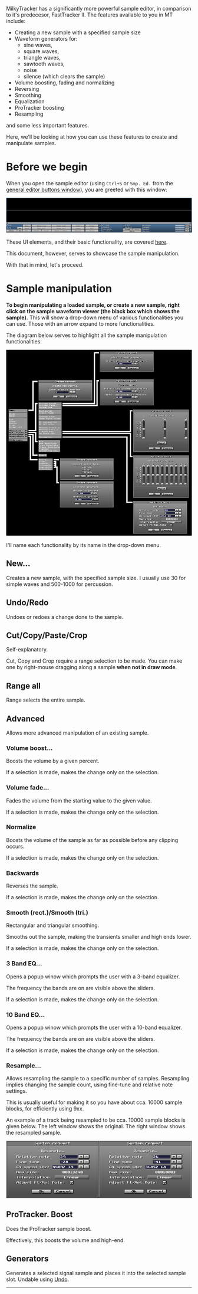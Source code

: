 MilkyTracker has a significantly more powerful sample editor, in comparison to it's predecesor,
FastTracker II. The features available to you in MT include:

- Creating a new sample with a specified sample size
- Waveform generators for:
	- sine waves,
	- square waves,
	- triangle waves,
	- sawtooth waves,
	- noise
	- silence (which clears the sample)
- Volume boosting, fading and normalizing
- Reversing
- Smoothing
- Equalization
- ProTracker boosting
- Resampling

and some less important features.

Here, we'll be looking at how you can use these features to create and manipulate samples.

# Before we begin

When you open the sample editor (using `Ctrl+S` or `Smp. Ed.` from the
[general editor buttons window](./ui.md#general-editor-buttons-window)),
you are greeted with this window:

![ui_sampleEditor.png](../img/ui_sampleEditor.png)

These UI elements, and their basic functionality, are covered [here](./ui.md#sample-editor).

This document, however, serves to showcase the sample manipulation.

With that in mind, let's proceed.

# Sample manipulation

**To begin manipulating a loaded sample, or create a new sample, right click on the sample waveform viewer (the black box which shows the sample).**
This will show a drop-down menu of various functionalities you can use.
Those with an arrow expand to more functionalities.

<!-- TODO: Drop down in elems.md -->

The diagram below serves to highlight all the sample manipulation functionalities:

![sampleEditingDiagram.png](../img/sampleEditingDiagram.png)

I'll name each functionality by its name in the drop-down menu.

## New...

Creates a new sample, with the specified sample size.
I usually use 30 for simple waves and 500-1000 for percussion.

## Undo/Redo

Undoes or redoes a change done to the sample.

<!-- TODO: "Undoable" is not specific enough in ui.md, then -->

## Cut/Copy/Paste/Crop

Self-explanatory.

Cut, Copy and Crop require a range selection to be made.
You can make one by right-mouse dragging along a sample **when not in draw mode**.

## Range all

Range selects the entire sample.

## Advanced

Allows more advanced manipulation of an existing sample.

### Volume boost...

Boosts the volume by a given percent.

If a selection is made, makes the change only on the selection.

### Volume fade...

Fades the volume from the starting value to the given value.

If a selection is made, makes the change only on the selection.

### Normalize

Boosts the volume of the sample as far as possible before any clipping occurs.

If a selection is made, makes the change only on the selection.

### Backwards

Reverses the sample.

If a selection is made, makes the change only on the selection.

### Smooth (rect.)/Smooth (tri.)

Rectangular and triangular smoothing.

Smooths out the sample, making the transients smaller and high ends lower.

If a selection is made, makes the change only on the selection.

<!-- TODO: More info -->

### 3 Band EQ...

Opens a popup winow which prompts the user with a 3-band equalizer.

The frequency the bands are on are visible above the sliders.

If a selection is made, makes the change only on the selection.

### 10 Band EQ...

Opens a popup winow which prompts the user with a 10-band equalizer.

The frequency the bands are on are visible above the sliders.

If a selection is made, makes the change only on the selection.

### Resample...

Allows resampling the sample to a specific number of samples.
Resampling implies changing the sample count, using fine-tune and relative note settings.

This is usually useful for making it so you have about cca. 10000 sample blocks, for efficiently using 9xx.

An example of a track being resampled to be cca. 10000 sample blocks is given below.
The left window shows the original. The right window shows the resampled sample.

<!-- TODO: Move this to tips and tricks -->

![resampleTo10000.png](../img/resampleTo10000.png)

## ProTracker. Boost

Does the ProTracker sample boost.

Effectively, this boosts the volume and high-end.

## Generators

Generates a selected signal sample and places it into the selected sample slot.
Undable using [Undo](#undoredo).

---

<!-- TODO: Links -->
